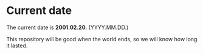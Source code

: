 # Current date

The current date is **2001.02.20.** (YYYY.MM.DD.)

This repository will be good when the world ends, so we will know how long it lasted.
